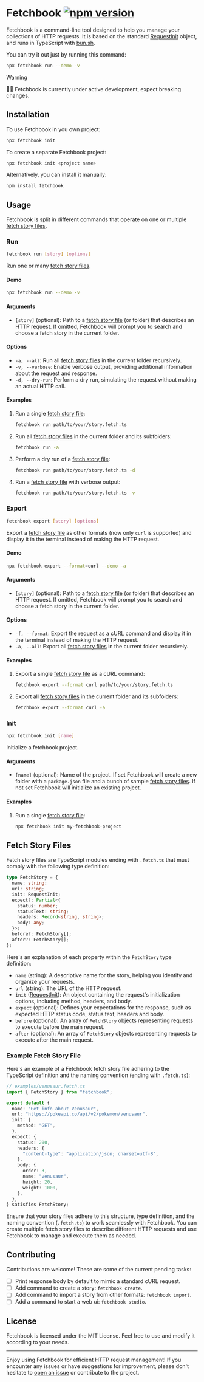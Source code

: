 # Fetchbook [![npm version](https://img.shields.io/npm/v/fetchbook.svg?style=flat)](https://www.npmjs.com/package/fetchbook)

Fetchbook is a command-line tool designed to help you manage your collections of HTTP requests. It is based on the standard [RequestInit](https://fetch.spec.whatwg.org/#requestinit) object, and runs in TypeScript with [bun.sh](https://bun.sh/).

You can try it out just by running this command:

```bash
npx fetchbook run --demo -v
```

> [!WARNING]
> :construction_worker_woman: Fetchbook is currently under active development, expect breaking changes.

## Installation

To use Fetchbook in you own project:

```bash
npx fetchbook init
```

To create a separate Fetchbook project:

```bash
npx fetchbook init <project name>
```

Alternatively, you can install it manually:

```bash
npm install fetchbook
```

## Usage

Fetchbook is split in different commands that operate on one or multiple [fetch story files](#fetch-story-files).

### Run

```bash
fetchbook run [story] [options]
```

Run one or many [fetch story files](#fetch-story-files).

#### Demo

```bash
npx fetchbook run --demo -v
```

#### Arguments

- `[story]` (optional): Path to a [fetch story file](#fetch-story-files) (or folder) that describes an HTTP request. If omitted, Fetchbook will prompt you to search and choose a fetch story in the current folder.

#### Options

- `-a, --all`: Run all [fetch story files](#fetch-story-files) in the current folder recursively.
- `-v, --verbose`: Enable verbose output, providing additional information about the request and response.
- `-d, --dry-run`: Perform a dry run, simulating the request without making an actual HTTP call.

#### Examples

1. Run a single [fetch story file](#fetch-story-files):

   ```bash
   fetchbook run path/to/your/story.fetch.ts
   ```

2. Run all [fetch story files](#fetch-story-files) in the current folder and its subfolders:

   ```bash
   fetchbook run -a
   ```

3. Perform a dry run of a [fetch story file](#fetch-story-files):

   ```bash
   fetchbook run path/to/your/story.fetch.ts -d
   ```

4. Run a [fetch story file](#fetch-story-files) with verbose output:

   ```bash
   fetchbook run path/to/your/story.fetch.ts -v
   ```

### Export

```bash
fetchbook export [story] [options]
```

Export a [fetch story file](#fetch-story-files) as other formats (now only `curl` is supported) and display it in the terminal instead of making the HTTP request.

#### Demo

```bash
npx fetchbook export --format=curl --demo -a
```

#### Arguments

- `[story]` (optional): Path to a [fetch story file](#fetch-story-files) (or folder) that describes an HTTP request. If omitted, Fetchbook will prompt you to search and choose a fetch story in the current folder.

#### Options

- `-f, --format`: Export the request as a cURL command and display it in the terminal instead of making the HTTP request.
- `-a, --all`: Export all [fetch story files](#fetch-story-files) in the current folder recursively.

#### Examples

1. Export a single [fetch story file](#fetch-story-files) as a cURL command:

   ```bash
   fetchbook export --format curl path/to/your/story.fetch.ts
   ```

2. Export all [fetch story files](#fetch-story-files) in the current folder and its subfolders:

   ```bash
   fetchbook export --format curl -a
   ```

### Init

```bash
npx fetchbook init [name]
```

Initialize a fetchbook project.

#### Arguments

- `[name]` (optional): Name of the project. If set Fetchbook will create a new folder with a `package.json` file and a bunch of sample [fetch story files](#fetch-story-files). If not set Fetchbook will initialize an existing project.

#### Examples

1. Run a single [fetch story file](#fetch-story-files):

   ```bash
   npx fetchbook init my-fetchbook-project
   ```

## Fetch Story Files

Fetch story files are TypeScript modules ending with `.fetch.ts` that must comply with the following type definition:

```typescript
type FetchStory = {
  name: string;
  url: string;
  init: RequestInit;
  expect?: Partial<{
    status: number;
    statusText: string;
    headers: Record<string, string>;
    body: any;
  }>;
  before?: FetchStory[];
  after?: FetchStory[];
};
```

Here's an explanation of each property within the `FetchStory` type definition:

- `name` (string): A descriptive name for the story, helping you identify and organize your requests.
- `url` (string): The URL of the HTTP request.
- `init` ([RequestInit](https://fetch.spec.whatwg.org/#requestinit)): An object containing the request's initialization options, including method, headers, and body.
- `expect` (optional): Defines your expectations for the response, such as expected HTTP status code, status text, headers and body.
- `before` (optional): An array of `FetchStory` objects representing requests to execute before the main request.
- `after` (optional): An array of `FetchStory` objects representing requests to execute after the main request.

### Example Fetch Story File

Here's an example of a Fetchbook fetch story file adhering to the TypeScript definition and the naming convention (ending with `.fetch.ts`):

```typescript
// examples/venusaur.fetch.ts
import { FetchStory } from "fetchbook";

export default {
  name: "Get info about Venusaur",
  url: "https://pokeapi.co/api/v2/pokemon/venusaur",
  init: {
    method: "GET",
  },
  expect: {
    status: 200,
    headers: {
      "content-type": "application/json; charset=utf-8",
    },
    body: {
      order: 3,
      name: "venusaur",
      height: 20,
      weight: 1000,
    },
  },
} satisfies FetchStory;
```

Ensure that your story files adhere to this structure, type definition, and the naming convention (`.fetch.ts`) to work seamlessly with Fetchbook. You can create multiple fetch story files to describe different HTTP requests and use Fetchbook to manage and execute them as needed.

## Contributing

Contributions are welcome! These are some of the current pending tasks:

- [ ] Print response body by default to mimic a standard cURL request.
- [ ] Add command to create a story: `fetchbook create`.
- [ ] Add command to import a story from other formats: `fetchbook import`.
- [ ] Add a command to start a web ui: `fetchbook studio`.

## License

Fetchbook is licensed under the MIT License. Feel free to use and modify it according to your needs.

---

Enjoy using Fetchbook for efficient HTTP request management! If you encounter any issues or have suggestions for improvement, please don't hesitate to [open an issue](https://github.com/4lejandrito/fetchbook/issues/new) or contribute to the project.
